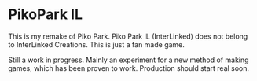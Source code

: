 # PikoPark IL
This is my remake of Piko Park.
Piko Park IL (InterLinked) does not belong to InterLinked Creations. This is just a fan made game.

Still a work in progress. Mainly an experiment for a new method of making games, which has been proven to work. Production should start real soon.
